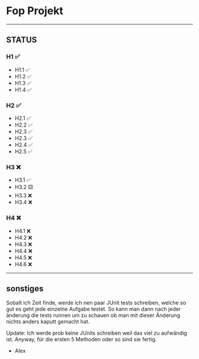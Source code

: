 # Fop Projekt
---
## STATUS
### H1 ✅
- H1.1 ✅
- H1.2 ✅
- H1.3 ✅
- H1.4 ✅
### H2 ✅
- H2.1 ✅
- H2.2 ✅
- H2.3 ✅
- H2.3 ✅
- H2.4 ✅
- H2.5 ✅
### H3 ❌
- H3.1 ✅
- H3.2 🟨
- H3.3 ❌
- H3.4 ❌
### H4 ❌
- H4.1 ❌
- H4.2 ❌
- H4.3 ❌
- H4.4 ❌
- H4.5 ❌
- H4.6 ❌
---
## sonstiges
Sobalt ich Zeit finde, werde ich nen paar JUnit tests schreiben, welche so gut es geht jede einzelne Aufgabe testet.
So kann man dann nach jeder änderung die tests runnen um zu schauen ob man mit dieser Änderung nichts anders kaputt gemacht hat.

Update: Ich werde prob keine JUnits schreiben weil das viel zu aufwändig ist. Anyway, für die ersten 5 Methoden oder so sind sie fertig.
- Alex

